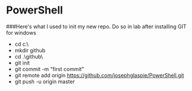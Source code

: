 ﻿# PowerShell
###Here's what I used to init my new repo. Do so in lab after installing GIT for windows
* cd c:\
* mkdir github
* cd .\github\
* git init
* git commit -m "first commit"
* git remote add origin https://github.com/josephglaspie/PowerShell.git
* git push -u origin master
